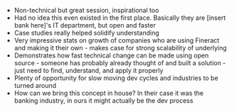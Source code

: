 * Non-technical but great session, inspirational too
* Had no idea this even existed in the first place. Basically they are [insert bank here]'s IT department, but open and faster
* Case studies really helped solidify understanding
* Very impressive stats on growth of companies who are using Fineract and making it their own - makes case for strong scalability of underlying
* Demonstrates how fast technical change can be made using open source - someone has probably already thought of and built a solution - just need to find, understand, and apply it properly
* Plenty of opportunity for slow moving dev cycles and industries to be turned around
* How can we bring this concept in house? In their case it was the banking industry, in ours it might actually be the dev process
